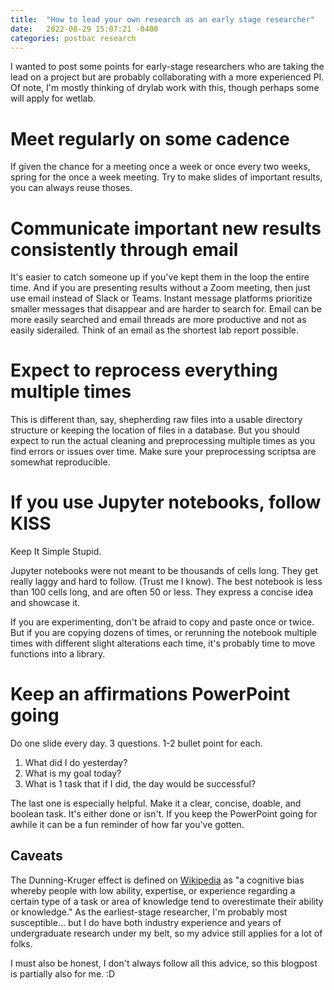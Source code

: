 ```yaml
---
title:  "How to lead your own research as an early stage researcher"
date:   2022-08-29 15:07:21 -0400
categories: postbac research
---
```


I wanted to post some points for early-stage researchers who are taking the lead on a project but are probably collaborating with a more experienced PI. Of note, I'm mostly thinking of drylab work with this, though perhaps some will apply for wetlab.

# Meet regularly on some cadence
If given the chance for a meeting once a week or once every two weeks, spring for the once a week meeting. Try to make slides of important results, you can always reuse thoses.

# Communicate important new results consistently through email
It's easier to catch someone up if you've kept them in the loop the entire time. And if you are presenting results without a Zoom meeting, then just use email instead of Slack or Teams. Instant message platforms prioritize smaller messages that disappear and are harder to search for. Email can be more easily searched and email threads are more productive and not as easily siderailed. Think of an email as the shortest lab report possible.

# Expect to reprocess everything multiple times
This is different than, say, shepherding raw files into a usable directory structure or keeping the location of files in a database. But you should expect to run the actual cleaning and preprocessing multiple times as you find errors or issues over time. Make sure your preprocessing scriptsa are somewhat reproducible.

# If you use Jupyter notebooks, follow KISS

Keep It Simple Stupid.

Jupyter notebooks were not meant to be thousands of cells long. They get really laggy and hard to follow. (Trust me I know). The best notebook is less than 100 cells long, and are often 50 or less. They express a concise idea and showcase it.

If you are experimenting, don't be afraid to copy and paste once or twice. But if you are copying dozens of times, or rerunning the notebook multiple times with different slight alterations each time, it's probably time to move functions into a library.

# Keep an affirmations PowerPoint going

Do one slide every day. 3 questions. 1-2 bullet point for each.

1. What did I do yesterday?
2. What is my goal today?
3. What is 1 task that if I did, the day would be successful?

The last one is especially helpful. Make it a clear, concise, doable, and boolean task. It's either done or isn't. If you keep the PowerPoint going for awhile it can be a fun reminder of how far you've gotten.

## Caveats
The Dunning-Kruger effect is defined on [Wikipedia](https://en.wikipedia.org/wiki/Dunning%E2%80%93Kruger_effect) as "a cognitive bias whereby people with low ability, expertise, or experience regarding a certain type of a task or area of knowledge tend to overestimate their ability or knowledge." As the earliest-stage researcher, I'm probably most susceptible... but I do have both industry experience and years of undergraduate research under my belt, so my advice still applies for a lot of folks.

I must also be honest, I don't always follow all this advice, so this blogpost is partially also for me. :D